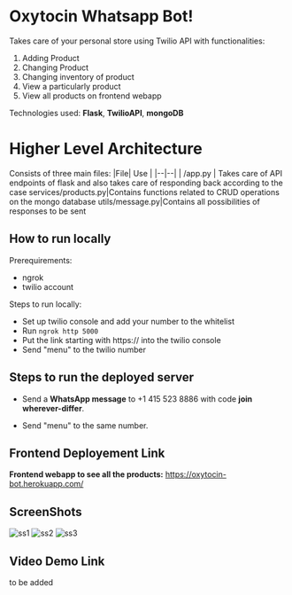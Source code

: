 # Oxytocin Whatsapp Bot!

Takes care of your personal store using Twilio API with functionalities:
1. Adding Product
2. Changing Product
3. Changing inventory of product
4. View a particularly product
5. View all products on frontend webapp

Technologies used:
**Flask**, **TwilioAPI**, **mongoDB**


# Higher Level Architecture

Consists of three main files:
|File|  Use |
|--|--|
| /app.py | Takes care of API endpoints of flask and also takes care of responding back according to the case
 services/products.py|Contains functions related to CRUD operations on the mongo database
  utils/message.py|Contains all possibilities of responses to be sent


## How to run locally

 Prerequirements:
 

 - ngrok
 - twilio account

Steps to run locally:

 - Set up twilio console and add your number to the whitelist
 - Run    `ngrok http 5000`
 - Put the link starting with https:// into the twilio console 
 - Send "menu" to the twilio number
 

## Steps to run the deployed server

 - Send a **WhatsApp message** to  +1 415 523 8886 with code **join
   wherever-differ**.
   
 - Send "menu" to the same number.

## Frontend Deployement Link

**Frontend webapp to see all the products:** https://oxytocin-bot.herokuapp.com/

## ScreenShots

![ss1](https://i.ibb.co/fSRd6z5/ss1.png)
![ss2](https://i.ibb.co/RcrWR4D/ss2.png)
![ss3](https://i.ibb.co/Z6TLLr6/ss3.png)

## Video Demo Link
to be added

